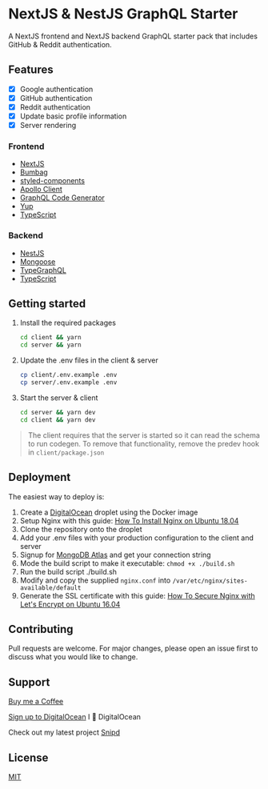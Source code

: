 # NextJS & NestJS GraphQL Starter
A NextJS frontend and NextJS backend GraphQL starter pack that includes GitHub & Reddit authentication.

## Features
- [x] Google authentication
- [x] GitHub authentication
- [x] Reddit authentication
- [x] Update basic profile information
- [x] Server rendering

### Frontend
* [NextJS](https://nextjs.org/)
* [Bumbag](https://bumbag.style/)
* [styled-components](https://styled-components.com/)
* [Apollo Client](https://www.apollographql.com/docs/react/)
* [GraphQL Code Generator](https://graphql-code-generator.com/)
* [Yup](https://github.com/jquense/yup)
* [TypeScript](https://www.typescriptlang.org/)

### Backend
* [NestJS](https://nestjs.com/)
* [Mongoose](https://mongoosejs.com/)
* [TypeGraphQL](https://typegraphql.com/)
* [TypeScript](https://www.typescriptlang.org/)

## Getting started

1. Install the required packages
    ```bash
    cd client && yarn
    cd server && yarn
    ```

2. Update the .env files in the client & server
    ```bash
    cp client/.env.example .env
    cp server/.env.example .env
    ```

3. Start the server & client
   
    ```bash
    cd server && yarn dev
    cd client && yarn dev
    ```
  > The client requires that the server is started so it can read the schema to run codegen. To remove that functionality, remove the predev hook in `client/package.json`

## Deployment
The easiest way to deploy is:
1. Create a [DigitalOcean](https://m.do.co/c/1b74cb8c56f4) droplet using the Docker image
2. Setup Nginx with this guide: [How To Install Nginx on Ubuntu 18.04](https://www.digitalocean.com/community/tutorials/how-to-install-nginx-on-ubuntu-18-04)
3. Clone the repository onto the droplet
4. Add your .env files with your production configuration to the client and server
5. Signup for [MongoDB Atlas](https://www.mongodb.com/cloud/atlas) and get your connection string
6. Mode the build script to make it executable: `chmod +x ./build.sh`
7. Run the build script ./build.sh
8. Modify and copy the supplied `nginx.conf` into `/var/etc/nginx/sites-available/default`
9. Generate the SSL certificate with this guide: [How To Secure Nginx with Let's Encrypt on Ubuntu 16.04](https://www.digitalocean.com/community/tutorials/how-to-secure-nginx-with-let-s-encrypt-on-ubuntu-16-04)

## Contributing
Pull requests are welcome. For major changes, please open an issue first to discuss what you would like to change.

## Support
[Buy me a Coffee](https://www.buymeacoffee.com/tomn)

[Sign up to DigitalOcean](https://m.do.co/c/1b74cb8c56f4) I 💖 DigitalOcean

Check out my latest project [Snipd](https://snipd.io/)

## License
[MIT](https://choosealicense.com/licenses/mit/)